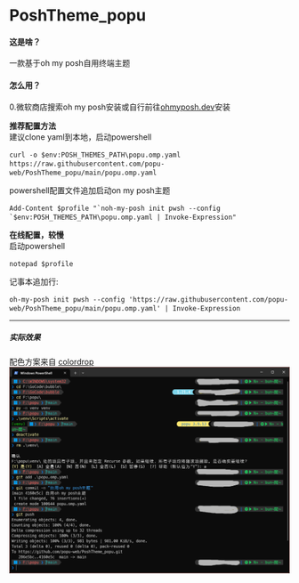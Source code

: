 ﻿# PoshTheme_popu
#### 这是啥？
一款基于oh my posh自用终端主题
#### 怎么用？
0.微软商店搜索oh my posh安装或自行前往[ohmyposh.dev](https://ohmyposh.dev/docs/installation/windows)安装  

__推荐配置方法__  
建议clone yaml到本地，启动powershell
```
curl -o $env:POSH_THEMES_PATH\popu.omp.yaml https://raw.githubusercontent.com/popu-web/PoshTheme_popu/main/popu.omp.yaml
```
powershell配置文件追加启动on my posh主题
```
Add-Content $profile "`noh-my-posh init pwsh --config `$env:POSH_THEMES_PATH\popu.omp.yaml | Invoke-Expression"
```

__在线配置，较慢__  
启动powershell
```
notepad $profile
```
记事本追加行:
```
oh-my-posh init pwsh --config 'https://raw.githubusercontent.com/popu-web/PoshTheme_popu/main/popu.omp.yaml' | Invoke-Expression
```

- - -

##### 实际效果
配色方案来自 [colordrop](https://colordrop.io/)
![Alt text](screenshot/image.png) 
